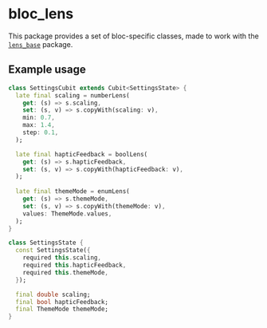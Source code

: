 # bloc_lens

This package provides a set of bloc-specific classes, made to work with the [`lens_base`][lens_base] package.

## Example usage

```dart
class SettingsCubit extends Cubit<SettingsState> {
  late final scaling = numberLens(
    get: (s) => s.scaling,
    set: (s, v) => s.copyWith(scaling: v),
    min: 0.7,
    max: 1.4,
    step: 0.1,
  );

  late final hapticFeedback = boolLens(
    get: (s) => s.hapticFeedback,
    set: (s, v) => s.copyWith(hapticFeedback: v),
  );
  
  late final themeMode = enumLens(
    get: (s) => s.themeMode,
    set: (s, v) => s.copyWith(themeMode: v),
    values: ThemeMode.values,
  );
}

class SettingsState {
  const SettingsState({
    required this.scaling,
    required this.hapticFeedback,
    required this.themeMode,
  });

  final double scaling;
  final bool hapticFeedback;
  final ThemeMode themeMode;
}
```

[lens_base]: https://pub.dev/packages/lens_base
